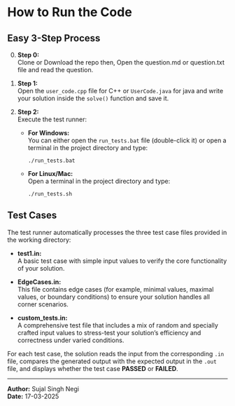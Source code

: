 # How to Run the Code

## Easy 3-Step Process
0. **Step 0:**  
   Clone or Download the repo then, Open the question.md or question.txt file and read the question.

1. **Step 1:**  
   Open the `user_code.cpp` file for C++ or `UserCode.java` for java and write your solution inside the `solve()` function and save it.

2. **Step 2:**  
   Execute the test runner:
   - **For Windows:**  
     You can either open the `run_tests.bat` file (double-click it) or open a terminal in the project directory and type:  
     ```
     ./run_tests.bat
     ```
   - **For Linux/Mac:**  
     Open a terminal in the project directory and type:
     ```
     ./run_tests.sh
     ```

## Test Cases

The test runner automatically processes the three test case files provided in the working directory:

- **test1.in:**  
  A basic test case with simple input values to verify the core functionality of your solution.

- **EdgeCases.in:**  
  This file contains edge cases (for example, minimal values, maximal values, or boundary conditions) to ensure your solution handles all corner scenarios.

- **custom_tests.in:**  
  A comprehensive test file that includes a mix of random and specially crafted input values to stress-test your solution’s efficiency and correctness under varied conditions.

For each test case, the solution reads the input from the corresponding `.in` file, compares the generated output with the expected output in the `.out` file, and displays whether the test case **PASSED** or **FAILED**.

---

**Author:** Sujal Singh Negi  
**Date:** 17-03-2025
